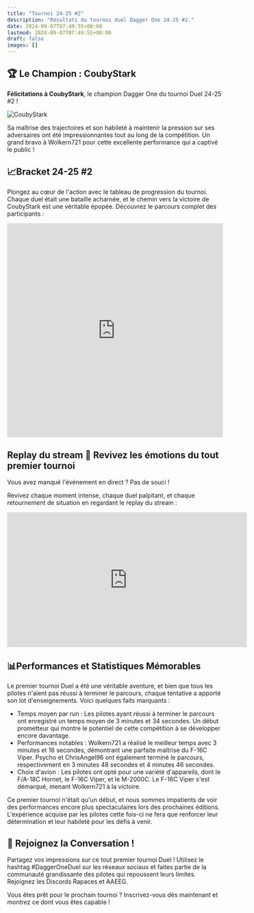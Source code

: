 ```yaml
---
title: "Tournoi 24-25 #2"
description: "Résultats du tournoi duel Dagger One 24-25 #2."
date: 2024-09-07T07:49:55+00:00
lastmod: 2024-09-07T07:49:55+00:00
draft: false
images: []
---
```


## 🏆 Le Champion : **CoubyStark**
**Félicitations à CoubyStark**, le champion Dagger One du tournoi Duel 24-25 #2 !

![CoubyStark](/images/pilot_CoubyStark.jpg)

Sa maîtrise des trajectoires et son habileté à maintenir la pression sur ses adversaires ont été impressionnantes tout au long de la compétition. Un grand bravo à Wolkern721 pour cette excellente performance qui a captivé le public !


## **📈Bracket 24-25 #2**
Plongez au cœur de l'action avec le tableau de progression du tournoi. Chaque duel était une bataille acharnée, et le chemin vers la victoire de CoubyStark est une véritable épopée. Découvrez le parcours complet des participants :

<iframe src="https://challonge.com/fr/o5yal1v6/module" width="100%" height="500" frameborder="0" scrolling="auto" allowtransparency="true"></iframe>


## **Replay du stream 🎥 Revivez les émotions du tout premier tournoi**
Vous avez manqué l'événement en direct ? Pas de souci !

Revivez chaque moment intense, chaque duel palpitant, et chaque retournement de situation en regardant le replay du stream : 
<iframe width="560" height="315" src="https://www.youtube.com/embed/nkaVi7lZZzY?si=005f-2N-tSoqIiI7" title="YouTube video player" frameborder="0" allow="accelerometer; autoplay; clipboard-write; encrypted-media; gyroscope; picture-in-picture; web-share" referrerpolicy="strict-origin-when-cross-origin" allowfullscreen></iframe>


## 📊Performances et Statistiques Mémorables

Le premier tournoi Duel a été une véritable aventure, et bien que tous les pilotes n'aient pas réussi à terminer le parcours, chaque tentative a apporté son lot d'enseignements. Voici quelques faits marquants :
- Temps moyen par run : Les pilotes ayant réussi à terminer le parcours ont enregistré un temps moyen de 3 minutes et 34 secondes. Un début prometteur qui montre le potentiel de cette compétition à se développer encore davantage.
- Performances notables : Wolkern721 a réalisé le meilleur temps avec 3 minutes et 16 secondes, démontrant une parfaite maîtrise du F-16C Viper. Psycho et ChrisAngel96 ont également terminé le parcours, respectivement en 3 minutes 48 secondes et 4 minutes 46 secondes.
- Choix d'avion : Les pilotes ont opté pour une variété d'appareils, dont le F/A-18C Hornet, le F-16C Viper, et le M-2000C. Le F-16C Viper s'est démarqué, menant Wolkern721 à la victoire.

Ce premier tournoi n'était qu'un début, et nous sommes impatients de voir des performances encore plus spectaculaires lors des prochaines éditions. L'expérience acquise par les pilotes cette fois-ci ne fera que renforcer leur détermination et leur habileté pour les défis à venir.


## 💬 Rejoignez la Conversation !
Partagez vos impressions sur ce tout premier tournoi Duel ! Utilisez le hashtag #DaggerOneDuel sur les réseaux sociaux et faites partie de la communauté grandissante des pilotes qui repoussent leurs limites. Rejoignez les Discords Rapaces et AAEEG.

Vous êtes prêt pour le prochain tournoi ? Inscrivez-vous dès maintenant et montrez ce dont vous êtes capable !